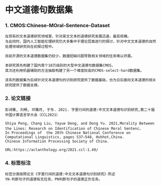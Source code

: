
# 中文道德句数据集
### 1. CMOS:Chinese-MOral-Sentence-Dataset
    在现有的文本道德研究领域里，针对英文文本的道德研究发展迅速，最具规模。
    与此同时，国内人工智能伦理研究仍大多集中于理论层面进行的探讨，针对中文文本道德的自然处理领域研究尚在初探过程中。
  
    目前开源的文本道德数据集仍较少，数据短缺问题导致相关领域的任务难以开展。
    
    本研究首先构建了国内首个10万级别的大型中文道德句数据集CMOS，
    其次还利用机器辅助的方法抽取构建了另一个难度较高的CMOS-select-hard数据集。
    
    该系列数据集为后续针对文本道德句的识别研究提供了数据基础，也为日后面向文本道德的相关研究提供了数据支撑。

    
### 2. 论文链接  
    彭诗雅, 刘畅, 邓雅月, 于东. 2021. 字里行间的道德:中文文本道德句识别研究,第二十届中国计算语言学大会（CCL2021）
    
    Shiya Peng, Chang Liu, Yayue Deng, and Dong Yu. 2021,Morality Between the Lines: Research on Identification of Chinese Moral Sentenc，
    In Proceedings of  the 20th Chinese National Conference on Computational Linguistics, pages 537–548, Huhhot,China. 
    Chinese Information Processing Society of China.
    
    URL:https://aclanthology.org/2021.ccl-1.49/
    


### 4. 标签标注
    标签分类按照论文《字里行间的道德:中文文本道德句识别研究》所述
    YN-判断句子的道德有无任务，PN判断句子的道德正负任务。


